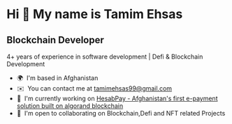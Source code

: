 Hi 👋 My name is Tamim Ehsas
============================

Blockchain Developer
-----------------------------

4+ years of experience in software development | Defi & Blockchain Development

* 🌍  I'm based in Afghanistan
* ✉️  You can contact me at [tamimehsas99@gmail.com](mailto:tamimehsas99@gmail.com)
* 🚀  I'm currently working on [HesabPay - Afghanistan's first e-payment solution built on algorand blockchain](https://hesab.af)
* 🤝  I'm open to collaborating on Blockchain,Defi and NFT related Projects 

